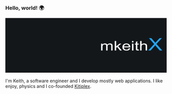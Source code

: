### Hello, world! 🌍

![mkeithx](./octokeithx/banner_mkeithx.png)
<!--
**mkeithX/mkeithx** is a ✨ _special_ ✨ repository because its `README.md` (this file) appears on your GitHub profile.

Here are some ideas to get you started:

- 🔭 I’m currently working on ...
- 🌱 I’m currently learning ...
- 👯 I’m looking to collaborate on ...
- 🤔 I’m looking for help with ...
- 💬 Ask me about ...
- 📫 How to reach me: ...
- 😄 Pronouns: ...
- ⚡ Fun fact: ...
-->
I'm Keith, a software engineer and I develop mostly web applications. I like enjoy, physics and I co-founded [Kitiplex](https://kitiplex.vercel.app/).